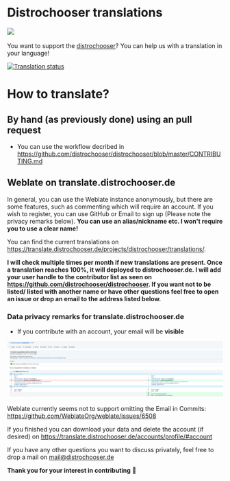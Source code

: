# Distrochooser translations

<img src="https://distrochooser.de/logo.min.svg" width="50%" >

You want to support the [distrochooser](https://distrochooser.de)? You can help us with a translation in your language!

<a href="https://translate.distrochooser.de/engage/distrochooser/">
<img src="https://translate.distrochooser.de/widgets/distrochooser/-/translations/svg-badge.svg" alt="Translation status" />
</a>

# How to translate?

## By hand (as previously done) using an pull request

- You can use the workflow decribed in https://github.com/distrochooser/distrochooser/blob/master/CONTRIBUTING.md


## Weblate on translate.distrochooser.de

In general, you can use the Weblate instance anonymously, but there are some features, such as commenting which will require an account. If you wish to register, you can use GitHub or Email to sign up (Please note the privacy remarks below). **You can use an alias/nickname etc. I won't require you to use a clear name!**

You can find the current translations on https://translate.distrochooser.de/projects/distrochooser/translations/.

**I will check multiple times per month if new translations are present. Once a translation reaches 100%, it will deployed to distrochooser.de. I will add your user handle to the contributor list as seen on https://github.com/distrochooser/distrochooser. If you want not to be listed/ listed with another name or have other questions feel free to open an issue or drop an email to the address listed below.**

### Data privacy remarks for translate.distrochooser.de

- If you contribute with an account, your email will be **visible**

![Image showing the commit with the email](img/email_commit.png)

Weblate currently seems not to support omitting the Email in Commits: https://github.com/WeblateOrg/weblate/issues/6508

If you finished you can download your data and delete the account (if desired) on https://translate.distrochooser.de/accounts/profile/#account

If you have any other questions you want to discuss privately, feel free to drop a mail on mail@distrochooser.de

**Thank you for your interest in contributing** 🥳